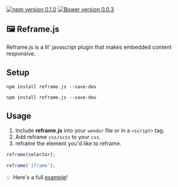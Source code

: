 [![npm version 0.1.0](https://badge.fury.io/js/reframe.js.svg)](https://badge.fury.io/js/reframe.js)
[![Bower version 0.0.3](https://badge.fury.io/bo/reframe.js.svg)](https://badge.fury.io/bo/reframe.js)

## 🖼 Reframe.js

Reframe.js is a lil' javascript plugin that makes embedded content responsive.

## Setup

```terminal
npm install reframe.js --save-dev
```

```terminal
npm install reframe.js --save-dev
```

## Usage

1. Include **reframe.js** into your `vendor` file or in a `<script>` tag.
2. Add reframe `css/scss`  to your `css`.
3. reframe the element you'd like to reframe. 

```javascript
reframe(selector);
```

```javascript
reframe('iframe');
```

💡 &nbsp;Here's a full [example](https://codepen.io/yowainwright/pen/amzAEo/)! 

